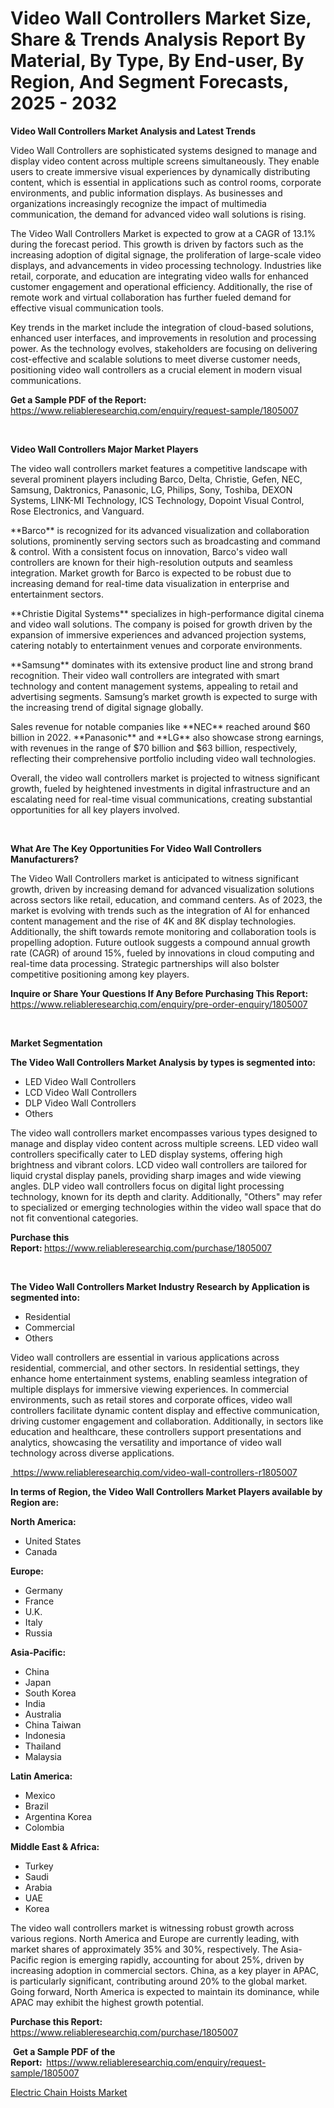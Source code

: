 <p><h1>Video Wall Controllers Market Size, Share & Trends Analysis Report By Material, By Type, By End-user, By Region, And Segment Forecasts, 2025 - 2032</h1></p><p><strong>Video Wall Controllers Market Analysis and Latest Trends</strong></p>
<p><p>Video Wall Controllers are sophisticated systems designed to manage and display video content across multiple screens simultaneously. They enable users to create immersive visual experiences by dynamically distributing content, which is essential in applications such as control rooms, corporate environments, and public information displays. As businesses and organizations increasingly recognize the impact of multimedia communication, the demand for advanced video wall solutions is rising.</p><p>The Video Wall Controllers Market is expected to grow at a CAGR of 13.1% during the forecast period. This growth is driven by factors such as the increasing adoption of digital signage, the proliferation of large-scale video displays, and advancements in video processing technology. Industries like retail, corporate, and education are integrating video walls for enhanced customer engagement and operational efficiency. Additionally, the rise of remote work and virtual collaboration has further fueled demand for effective visual communication tools.</p><p>Key trends in the market include the integration of cloud-based solutions, enhanced user interfaces, and improvements in resolution and processing power. As the technology evolves, stakeholders are focusing on delivering cost-effective and scalable solutions to meet diverse customer needs, positioning video wall controllers as a crucial element in modern visual communications.</p></p>
<p><strong>Get a Sample PDF of the Report:&nbsp;</strong> <a href="https://www.reliableresearchiq.com/enquiry/request-sample/1805007?utm_campaign=1674&utm_medium=2&utm_source=Github&utm_content=ia&utm_term=19022025&utm_id=video-wall-controllers">https://www.reliableresearchiq.com/enquiry/request-sample/1805007</a></p>
<p>&nbsp;</p>
<p><strong>Video Wall Controllers Major Market Players</strong></p>
<p><p>The video wall controllers market features a competitive landscape with several prominent players including Barco, Delta, Christie, Gefen, NEC, Samsung, Daktronics, Panasonic, LG, Philips, Sony, Toshiba, DEXON Systems, LINK-MI Technology, ICS Technology, Dopoint Visual Control, Rose Electronics, and Vanguard. </p><p>**Barco** is recognized for its advanced visualization and collaboration solutions, prominently serving sectors such as broadcasting and command & control. With a consistent focus on innovation, Barco's video wall controllers are known for their high-resolution outputs and seamless integration. Market growth for Barco is expected to be robust due to increasing demand for real-time data visualization in enterprise and entertainment sectors.</p><p>**Christie Digital Systems** specializes in high-performance digital cinema and video wall solutions. The company is poised for growth driven by the expansion of immersive experiences and advanced projection systems, catering notably to entertainment venues and corporate environments. </p><p>**Samsung** dominates with its extensive product line and strong brand recognition. Their video wall controllers are integrated with smart technology and content management systems, appealing to retail and advertising segments. Samsung’s market growth is expected to surge with the increasing trend of digital signage globally.</p><p>Sales revenue for notable companies like **NEC** reached around $60 billion in 2022. **Panasonic** and **LG** also showcase strong earnings, with revenues in the range of $70 billion and $63 billion, respectively, reflecting their comprehensive portfolio including video wall technologies.</p><p>Overall, the video wall controllers market is projected to witness significant growth, fueled by heightened investments in digital infrastructure and an escalating need for real-time visual communications, creating substantial opportunities for all key players involved.</p></p>
<p>&nbsp;</p>
<p><strong>What Are The Key Opportunities For Video Wall Controllers Manufacturers?</strong></p>
<p><p>The Video Wall Controllers market is anticipated to witness significant growth, driven by increasing demand for advanced visualization solutions across sectors like retail, education, and command centers. As of 2023, the market is evolving with trends such as the integration of AI for enhanced content management and the rise of 4K and 8K display technologies. Additionally, the shift towards remote monitoring and collaboration tools is propelling adoption. Future outlook suggests a compound annual growth rate (CAGR) of around 15%, fueled by innovations in cloud computing and real-time data processing. Strategic partnerships will also bolster competitive positioning among key players.</p></p>
<p><strong>Inquire or Share Your Questions If Any Before Purchasing This Report:</strong> <a href="https://www.reliableresearchiq.com/enquiry/pre-order-enquiry/1805007?utm_campaign=1674&utm_medium=2&utm_source=Github&utm_content=ia&utm_term=19022025&utm_id=video-wall-controllers">https://www.reliableresearchiq.com/enquiry/pre-order-enquiry/1805007</a></p>
<p>&nbsp;</p>
<p><strong>Market Segmentation</strong></p>
<p><strong>The Video Wall Controllers Market Analysis by types is segmented into:</strong></p>
<p><ul><li>LED Video Wall Controllers</li><li>LCD Video Wall Controllers</li><li>DLP Video Wall Controllers</li><li>Others</li></ul></p>
<p><p>The video wall controllers market encompasses various types designed to manage and display video content across multiple screens. LED video wall controllers specifically cater to LED display systems, offering high brightness and vibrant colors. LCD video wall controllers are tailored for liquid crystal display panels, providing sharp images and wide viewing angles. DLP video wall controllers focus on digital light processing technology, known for its depth and clarity. Additionally, "Others" may refer to specialized or emerging technologies within the video wall space that do not fit conventional categories.</p></p>
<p><strong>Purchase this Report:&nbsp;</strong><a href="https://www.reliableresearchiq.com/purchase/1805007?utm_campaign=1674&utm_medium=2&utm_source=Github&utm_content=ia&utm_term=19022025&utm_id=video-wall-controllers">https://www.reliableresearchiq.com/purchase/1805007</a></p>
<p>&nbsp;</p>
<p><strong>The Video Wall Controllers Market Industry Research by Application is segmented into:</strong></p>
<p><ul><li>Residential</li><li>Commercial</li><li>Others</li></ul></p>
<p><p>Video wall controllers are essential in various applications across residential, commercial, and other sectors. In residential settings, they enhance home entertainment systems, enabling seamless integration of multiple displays for immersive viewing experiences. In commercial environments, such as retail stores and corporate offices, video wall controllers facilitate dynamic content display and effective communication, driving customer engagement and collaboration. Additionally, in sectors like education and healthcare, these controllers support presentations and analytics, showcasing the versatility and importance of video wall technology across diverse applications.</p></p>
<p><a href="https://www.reliableresearchiq.com/video-wall-controllers-r1805007?utm_campaign=1674&utm_medium=2&utm_source=Github&utm_content=ia&utm_term=19022025&utm_id=video-wall-controllers">&nbsp;https://www.reliableresearchiq.com/video-wall-controllers-r1805007</a></p>
<p><strong>In terms of Region, the Video Wall Controllers Market Players available by Region are:</strong></p>
<p>
    <p> <strong> North America: </strong>
        <ul>
            <li>United States</li>
            <li>Canada</li>
        </ul>
        </p> 
    <p> <strong> Europe: </strong>
        <ul>
            <li>Germany</li>
            <li>France</li>
            <li>U.K.</li>
            <li>Italy</li>
            <li>Russia</li>
        </ul>
        </p> 
    <p> <strong> Asia-Pacific: </strong>
        <ul>
            <li>China</li>
            <li>Japan</li>
            <li>South Korea</li>
            <li>India</li>
            <li>Australia</li>
            <li>China Taiwan</li>
            <li>Indonesia</li>
            <li>Thailand</li>
            <li>Malaysia</li>
        </ul>
        </p> 
    <p> <strong> Latin America: </strong>
        <ul>
            <li>Mexico</li>
            <li>Brazil</li>
            <li>Argentina Korea</li>
            <li>Colombia</li>
        </ul>
        </p> 
    <p> <strong> Middle East & Africa: </strong>
        <ul>
            <li>Turkey</li>
            <li>Saudi</li>
            <li>Arabia</li>
            <li>UAE</li>
            <li>Korea</li>
        </ul>
    </p>
    </p>
<p><p>The video wall controllers market is witnessing robust growth across various regions. North America and Europe are currently leading, with market shares of approximately 35% and 30%, respectively. The Asia-Pacific region is emerging rapidly, accounting for about 25%, driven by increasing adoption in commercial sectors. China, as a key player in APAC, is particularly significant, contributing around 20% to the global market. Going forward, North America is expected to maintain its dominance, while APAC may exhibit the highest growth potential.</p></p>
<p><strong>Purchase this Report: </strong><a href="https://www.reliableresearchiq.com/purchase/1805007?utm_campaign=1674&utm_medium=2&utm_source=Github&utm_content=ia&utm_term=19022025&utm_id=video-wall-controllers">https://www.reliableresearchiq.com/purchase/1805007</a></p>
<p>&nbsp;<strong>Get a Sample PDF of the Report:&nbsp;&nbsp;</strong><a href="https://www.reliableresearchiq.com/enquiry/request-sample/1805007?utm_campaign=1674&utm_medium=2&utm_source=Github&utm_content=ia&utm_term=19022025&utm_id=video-wall-controllers">https://www.reliableresearchiq.com/enquiry/request-sample/1805007</a></p>
<p><strong></strong></p>
<p><p><a href="https://github.com/willjis/Market-Research-Report-List-1/blob/main/electric-chain-hoists-market.md?utm_campaign=1674&utm_medium=2&utm_source=Github&utm_content=ia&utm_term=19022025&utm_id=video-wall-controllers">Electric Chain Hoists Market</a></p></p>